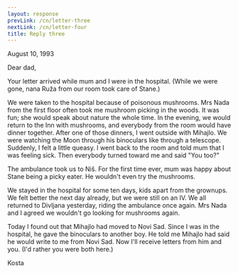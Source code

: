 ```yaml
---
layout: response
prevLink: /cn/letter-three
nextLink: /cn/letter-four
title: Reply three
---
```


<div class="Response-date">August 10, 1993</div>


Dear dad,

Your letter arrived while mum and I were in the hospital. (While we were gone, nana Ruža from our room took care of Stane.)

We were taken to the hospital because of poisonous mushrooms. Mrs Nada from the first floor often took me mushroom picking in the woods. It was fun; she would speak about nature the whole time. In the evening, we would return to the Inn with mushrooms, and everybody from the room would have dinner together. After one of those dinners, I went outside with Mihajlo. We were watching the Moon through his binoculars like through a telescope. Suddenly, I felt a little queasy. I went back to the room and told mum that I was feeling sick. Then everybody turned toward me and said "You too?"

The ambulance took us to Niš. For the first time ever, mum was happy about Stane being a picky eater. He wouldn't even try the mushrooms.

We stayed in the hospital for some ten days, kids apart from the grownups. We felt better the next day already, but we were still on an IV. We all returned to Divljana yesterday, riding the ambulance once again. Mrs Nada and I agreed we wouldn't go looking for mushrooms again.

Today I found out that Mihajlo had moved to Novi Sad. Since I was in the hospital, he gave the binoculars to another boy. He told me Mihajlo had said he would write to me from Novi Sad. Now I'll receive letters from him and you. (I'd rather you were both here.)


<div class="Response-signature">Kosta</div>
